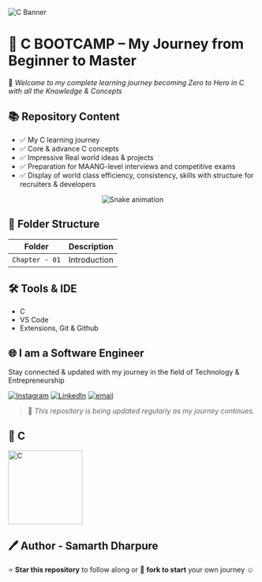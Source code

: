 ![C Banner](https://github.com/user-attachments/assets/2073b9cb-97a9-4672-88a1-3999059151b3)

# 💜 C BOOTCAMP – My Journey from Beginner to Master

👋 *Welcome to my complete learning journey becoming Zero to Hero in C with all the Knowledge & Concepts*

## 📚 Repository Content

- ✅ My C learning journey
- ✅ Core & advance C concepts
- ✅ Impressive Real world ideas & projects
- ✅ Preparation for MAANG-level interviews and competitive exams
- ✅ Display of world class efficiency, consistency, skills with structure for recruiters & developers

<div align="center">
  <img src="https://profile-readme-generator.com/assets/snake.svg" alt="Snake animation" />
</div>

## 📁 Folder Structure

| Folder | Description |
|--------|-------------|
| `Chapter - 01` | Introduction |

## 🛠 Tools & IDE

- C
- VS Code
- Extensions, Git & Github

## 🌐 I am a Software Engineer

Stay connected & updated with my journey in the field of Technology & Entrepreneurship

[![Instagram](https://img.shields.io/badge/Instagram-%23E4405F.svg?logo=Instagram&logoColor=white)](https://instagram.com/samarthdharpure) [![LinkedIn](https://img.shields.io/badge/LinkedIn-%230077B5.svg?logo=linkedin&logoColor=white)](https://linkedin.com/in/SamarthDharpure) [![email](https://img.shields.io/badge/Email-D14836?logo=gmail&logoColor=white)](mailto:samarthdharpure910@gmail.com) 

> 📌 _This repository is being updated regularly as my journey continues._

## 💜 C

<img src="https://github.com/user-attachments/assets/cc596f6f-37e1-4892-a1c4-04fbbee21dd7" alt="C" width="150"/>

## 🖊️ Author - Samarth Dharpure

⭐ **Star this repository** to follow along or 🔗 **fork to start** your own journey ☺️

